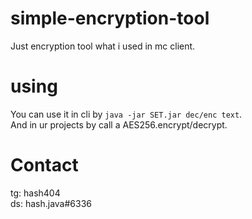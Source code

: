 # simple-encryption-tool
Just encryption tool what i used in mc client.

# using
You can use it in cli by `java -jar SET.jar dec/enc text`.\
And in ur projects by call a AES256.encrypt/decrypt.

# Contact
tg: hash404\
ds: hash.java#6336
